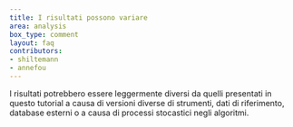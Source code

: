 ```yaml
---
title: I risultati possono variare
area: analysis
box_type: comment
layout: faq
contributors:
- shiltemann
- annefou
---
```




I risultati potrebbero essere leggermente diversi da quelli presentati in questo tutorial a causa di versioni diverse di strumenti, dati di riferimento, database esterni o a causa di processi stocastici negli algoritmi.


